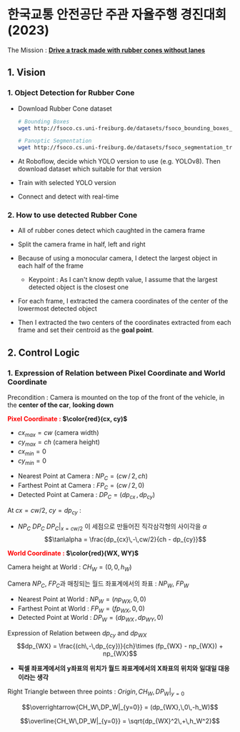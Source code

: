 # 한국교통 안전공단 주관 자율주행 경진대회 (2023)

The Mission : **<U>Drive a track made with rubber cones without lanes</U>**

## 1. Vision
### 1. Object Detection for Rubber Cone
- Download Rubber Cone dataset
    ```bash
    # Bounding Boxes
    wget http://fsoco.cs.uni-freiburg.de/datasets/fsoco_bounding_boxes_train.zip

    # Panoptic Segmentation
    wget http://fsoco.cs.uni-freiburg.de/datasets/fsoco_segmentation_train.zip
    ```

- At Roboflow, decide which YOLO version to use (e.g. YOLOv8). Then download dataset which suitable for that version

- Train with selected YOLO version

- Connect and detect with real-time

### 2. How to use detected Rubber Cone
- All of rubber cones detect which caughted in the camera frame

- Split the camera frame in half, left and right

- Because of using a monocular camera, I detect the largest object in each half of the frame
    - Keypoint : As I can't know depth value, I assume that the largest detected object is the closest one

- For each frame, I extracted the camera coordinates of the center of the lowermost detected object

- Then I extracted the two centers of the coordinates extracted from each frame and set their centroid as the **goal point**.

## 2. Control Logic
### 1. Expression of Relation between Pixel Coordinate and World Coordinate
Precondition : Camera is mounted on the top of the front of the vehicle, in the **center of the car**, **looking down**

**<span style="color:red"> Pixel Coordinate :</span> $\color{red}(cx, cy)$**
- $cx_{max} = cw$ (camera width)
- $cy_{max} = ch$ (camera height)
- $cx_{min} = 0$
- $cy_{min} = 0$

<!-- At **$\color{red}cx = cw\,/\,2$** :  -->
- Nearest Point at Camera : $NP_C = (cw\,/\,2,\,ch)$
- Farthest Point at Camera : $FP_C = (cw\,/\,2,\,0)$
- Detected Point at Camera : $DP_C = (dp_{cx}\,,\,dp_{cy})$

At $cx = cw/2$, $cy = dp_{cy}$ :
- $NP_C$ $DP_C$ $DP_C|_{x = cw/2}$ 이 세점으로 만들어진 직각삼각형의 사이각을 $\alpha$
$$\tan\alpha = \frac{dp_{cx}\,-\,cw/2}{ch - dp_{cy}}$$

**<span style="color:red"> World Coordinate :</span> $\color{red}(WX, WY)$**

Camera height at World : $CH_W = (0, 0, h_W)$

Camera $NP_C$, $FP_C$과 매칭되는 월드 좌표계에서의 좌표 : $NP_W$, $FP_W$
- Nearest Point at World : $NP_W = (np_{WX},\,0,\,0)$
- Farthest Point at World : $FP_W = (fp_{WX},\,0,\,0)$
- Detected Point at World : $DP_W = (dp_{WX}\,,\,dp_{WY}, 0)$

Expression of Relation between $dp_{cy}$ and $dp_{WX}$
$$dp_{WX} = \frac{(ch\,-\,dp_{cy})}{ch}\times (fp_{WX} - np_{WX}) + np_{WX}$$
- **픽셀 좌표계에서의 y좌표의 위치가 월드 좌표계에서의 X좌표의 위치와 일대일 대응이라는 생각**

Right Triangle between three points : $Origin, CH_W,\,DP_W|_{y=0}$ 

$$\overrightarrow{CH_W\,DP_W|_{y=0}} = (dp_{WX},\,0\,-h_W)$$

$$\overline{CH_W\,DP_W|_{y=0}} = \sqrt{dp_{WX}^2\,+\,h_W^2}$$



